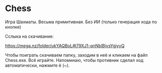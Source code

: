 # Chess

Игра Шахматы. Весьма примитивная. Без ИИ (только генерация хода по кнопке)

Сслыка на скачивание:

https://mega.nz/folder/ukYAQBoL#I79XJ1-qnNblBjvsYgjyvQ

Чтобы поиграть скачиваем папку, заходим в неё и кликаем на файл Chess.exe. Всё играйте.
Напоминаю, чтобы противник сделал ход автоматически, нажмите ё (~).
